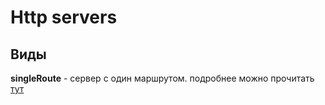 # Http servers

## Виды
  **singleRoute** - сервер с один маршрутом.
  подробнее можно прочитать [тут](docs/servers/singleRoute.md) 
